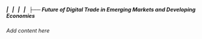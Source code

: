 ##### |   |   |   |   ├── Future of Digital Trade in Emerging Markets and Developing Economies

*Add content here*